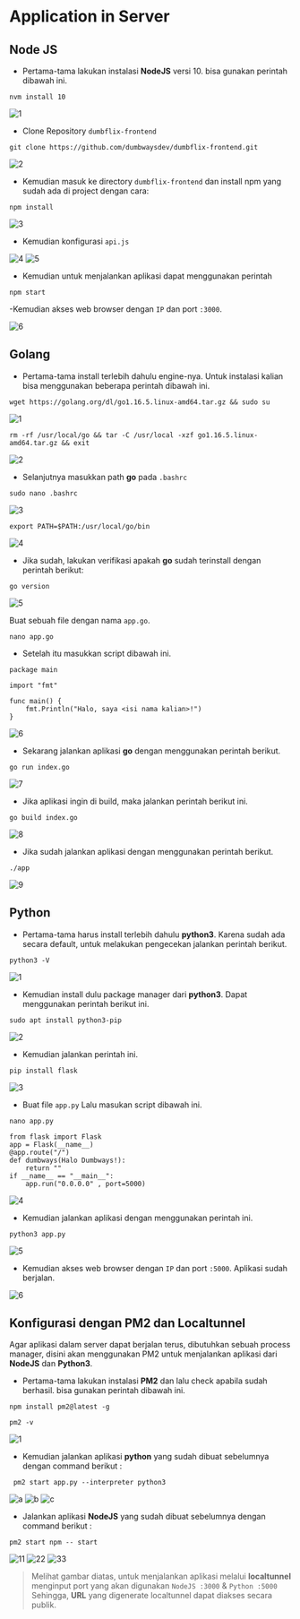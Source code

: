 # Application in Server

## Node JS

- Pertama-tama lakukan instalasi **NodeJS** versi 10. bisa gunakan perintah dibawah ini.

```
nvm install 10
```
![1](https://user-images.githubusercontent.com/54151202/225574904-5e6762f8-2c4d-46a4-bb57-080f699d8da3.png)

- Clone Repository `dumbflix-frontend`
```
git clone https://github.com/dumbwaysdev/dumbflix-frontend.git
```
![2](https://user-images.githubusercontent.com/54151202/225574925-ca233b41-00e9-4b71-b68c-9443182c11c6.png)

- Kemudian masuk ke directory `dumbflix-frontend` dan install npm yang sudah ada di project dengan cara:
```
npm install
```
![3](https://user-images.githubusercontent.com/54151202/225574940-58430a06-aae9-4260-bc67-694ca90a48ca.png)

- Kemudian konfigurasi `api.js`

![4](https://user-images.githubusercontent.com/54151202/225644297-73cad95a-4287-434d-bcc8-5aaef6e31197.png)
![5](https://user-images.githubusercontent.com/54151202/225574974-90a10d33-ffd9-4b19-aa92-d46659e31982.png)


- Kemudian untuk menjalankan aplikasi dapat menggunakan perintah
```
npm start
```
-Kemudian akses web browser dengan `IP` dan port `:3000`.

![6](https://user-images.githubusercontent.com/54151202/225574981-956498a9-2a4d-4a20-ba6f-23acae3571d9.png)


## Golang

- Pertama-tama install terlebih dahulu engine-nya. Untuk instalasi kalian bisa menggunakan beberapa perintah dibawah ini.
```
wget https://golang.org/dl/go1.16.5.linux-amd64.tar.gz && sudo su
```
![1](https://user-images.githubusercontent.com/54151202/225761925-7fbf91e7-7925-4553-b327-2b5b7b6d7393.png)


```
rm -rf /usr/local/go && tar -C /usr/local -xzf go1.16.5.linux-amd64.tar.gz && exit
```
![2](https://user-images.githubusercontent.com/54151202/225761929-1b046509-21e7-4dfa-9360-c7dbb7298498.png)

- Selanjutnya masukkan path **go** pada `.bashrc`
```
sudo nano .bashrc
```
![3](https://user-images.githubusercontent.com/54151202/225761905-7a962eec-596d-4226-82f7-b6af1c4de2bd.png)

```
export PATH=$PATH:/usr/local/go/bin
```
![4](https://user-images.githubusercontent.com/54151202/225761909-0dbb6e4d-f540-4c90-b9be-96f1fedd2c16.png)

- Jika sudah, lakukan verifikasi apakah **go** sudah terinstall dengan perintah berikut:
```
go version
```
![5](https://user-images.githubusercontent.com/54151202/225761912-7a870b8d-8434-4434-b862-2aaa7369a791.png)

Buat sebuah file dengan nama `app.go`.
```
nano app.go
```

- Setelah itu masukkan script dibawah ini.
```
package main

import "fmt"

func main() {
    fmt.Println("Halo, saya <isi nama kalian>!")
}
```
![6](https://user-images.githubusercontent.com/54151202/225761913-88b2130e-5910-4644-9533-fe25158684fa.png)

- Sekarang jalankan aplikasi **go** dengan menggunakan perintah berikut.
```
go run index.go
```
![7](https://user-images.githubusercontent.com/54151202/225761915-c1d94abf-ba80-47c3-8a70-75d0cbdfad35.png)

- Jika aplikasi ingin di build, maka jalankan perintah berikut ini.
```
go build index.go
```
![8](https://user-images.githubusercontent.com/54151202/225761919-53cd46f2-3fe1-41f7-996c-a6e56a309e38.png)

- Jika sudah jalankan aplikasi dengan menggunakan perintah berikut.
```
./app
```
![9](https://user-images.githubusercontent.com/54151202/225761922-29b41791-b4d4-472f-944c-fe9e24d567fe.png)


## Python
- Pertama-tama harus install terlebih dahulu **python3**. Karena sudah ada secara default, untuk melakukan pengecekan jalankan perintah berikut.
```
python3 -V
```
![1](https://user-images.githubusercontent.com/54151202/225761838-ea83cb3e-7e75-41b9-a346-72484995e411.png)

- Kemudian install dulu package manager dari **python3**. Dapat menggunakan perintah berikut ini.
```
sudo apt install python3-pip
```
![2](https://user-images.githubusercontent.com/54151202/225761843-fe55c715-70d1-42fa-a68c-59dd793f7c45.png)

- Kemudian jalankan perintah ini.
```
pip install flask
```
![3](https://user-images.githubusercontent.com/54151202/225761845-b341888f-6a1a-4c55-8622-4ca180a1f14f.png)

- Buat file `app.py` Lalu masukan script dibawah ini.
```
nano app.py
```
```
from flask import Flask
app = Flask(__name__)
@app.route("/")
def dumbways(Halo Dumbways!):
    return ""
if __name__ == "__main__":
    app.run("0.0.0.0" , port=5000)
```
![4](https://user-images.githubusercontent.com/54151202/225761847-fcc08b12-d429-461e-95d8-096a92327669.png)

- Kemudian jalankan aplikasi dengan menggunakan perintah ini.
```
python3 app.py
```
![5](https://user-images.githubusercontent.com/54151202/225761849-360cdf6c-dd55-449b-a007-48afb51402b6.png)

- Kemudian akses web browser dengan `IP` dan port `:5000`. Aplikasi sudah berjalan.

![6](https://user-images.githubusercontent.com/54151202/225761854-da02a36b-a3f7-4801-8f35-f08e4a01ed9b.png)


 ## Konfigurasi dengan PM2 dan Localtunnel

 Agar aplikasi dalam server dapat berjalan terus, dibutuhkan sebuah process manager, disini akan menggunakan PM2 untuk menjalankan aplikasi dari **NodeJS** dan **Python3**.

 - Pertama-tama lakukan instalasi **PM2** dan lalu check apabila sudah berhasil. bisa gunakan perintah dibawah ini.
 ```
 npm install pm2@latest -g
 ```
 ```
 pm2 -v
 ```
 ![1](https://user-images.githubusercontent.com/54151202/225879079-2094f80c-e6d6-4c23-9dd5-40177bb25d3e.png)


 - Kemudian jalankan aplikasi **python** yang sudah dibuat sebelumnya dengan command berikut :

 ```
  pm2 start app.py --interpreter python3
 ```

![a](https://user-images.githubusercontent.com/54151202/225879196-4454b4d6-6cce-45aa-9065-c1ba82dd0f5e.png)
![b](https://user-images.githubusercontent.com/54151202/225879201-575144e4-aafa-4393-9902-fe22bbc11302.png)
![c](https://user-images.githubusercontent.com/54151202/225879206-c95aa27e-5158-4850-a344-3de3b8a98196.png)

 - Jalankan aplikasi **NodeJS** yang sudah dibuat sebelumnya dengan command berikut :
```
pm2 start npm -- start
```

![11](https://user-images.githubusercontent.com/54151202/225879892-a87e1c68-e5fe-4e5a-9534-3c035eefffbd.png)
![22](https://user-images.githubusercontent.com/54151202/225879896-56a8517b-8556-4838-98c6-e185617b3bea.png)
![33](https://user-images.githubusercontent.com/54151202/225879901-411788a4-b0d7-411e-b67e-a9064d16ff87.png)


>Melihat gambar diatas, untuk menjalankan aplikasi melalui **localtunnel**  menginput port yang akan digunakan `NodeJS :3000` & `Python :5000`  Sehingga, **URL** yang digenerate localtunnel dapat diakses secara publik.